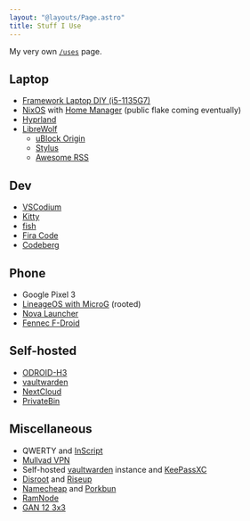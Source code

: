 ```yaml
---
layout: "@layouts/Page.astro"
title: Stuff I Use
---
```


My very own [`/uses`](https://uses.tech/) page.

## Laptop

-   [Framework Laptop DIY (i5-1135G7)](https://frame.work)
-   [NixOS](https://nixos.org/) with [Home Manager](https://nix-community.github.io/home-manager/) (public flake coming eventually)
-   [Hyprland](https://hyprland.org/)
-   [LibreWolf](https://librewolf-community.gitlab.io/)
    -   [uBlock Origin](https://github.com/gorhill/uBlock/)
    -   [Stylus](https://add0n.com/stylus.html)
    -   [Awesome RSS](https://github.com/shgysk8zer0/awesome-rss)

## Dev

-   [VSCodium](https://vscodium.com/)
-   [Kitty](https://sw.kovidgoyal.net/kitty/)
-   [fish](https://fishshell.com/)
-   [Fira Code](https://github.com/tonsky/FiraCode)
-   [Codeberg](https://codeberg.org/)

## Phone

-   Google Pixel 3
-   [LineageOS with MicroG](https://lineage.microg.org/) (rooted)
-   [Nova Launcher](https://novalauncher.com/)
-   [Fennec F-Droid](https://f-droid.org/packages/org.mozilla.fennec_fdroid/)

## Self-hosted

-   [ODROID-H3](https://www.hardkernel.com/shop/odroid-h3/)
-   [vaultwarden](https://github.com/dani-garcia/vaultwarden)
-   [NextCloud](https://nextcloud.com/)
-   [PrivateBin](https://privatebin.info/)

## Miscellaneous

-   QWERTY and [InScript](https://en.wikipedia.org/wiki/InScript_keyboard)
-   [Mullvad VPN](https://mullvad.net/)
-   Self-hosted [vaultwarden](https://github.com/dani-garcia/vaultwarden) instance and [KeePassXC](https://keepassxc.org/)
-   [Disroot](https://disroot.org/) and [Riseup](https://riseup.net/)
-   [Namecheap](https://www.namecheap.com/) and [Porkbun](https://porkbun.com)
-   [RamNode](https://ramnode.com/)
-   [GAN 12 3x3](https://www.gancube.com/products/gan12-maglev-3x3-magnetic-speed-cube)
